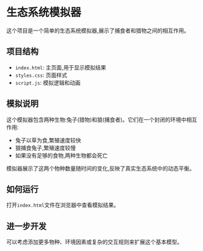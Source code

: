 # 生态系统模拟器

这个项目是一个简单的生态系统模拟器,展示了捕食者和猎物之间的相互作用。

## 项目结构

- `index.html`: 主页面,用于显示模拟结果
- `styles.css`: 页面样式
- `script.js`: 模拟逻辑和动画

## 模拟说明

这个模拟器包含两种生物:兔子(猎物)和狼(捕食者)。它们在一个封闭的环境中相互作用:

- 兔子以草为食,繁殖速度较快
- 狼捕食兔子,繁殖速度较慢
- 如果没有足够的食物,两种生物都会死亡

模拟器展示了这两个物种数量随时间的变化,反映了真实生态系统中的动态平衡。

## 如何运行

打开`index.html`文件在浏览器中查看模拟结果。

## 进一步开发

可以考虑添加更多物种、环境因素或复杂的交互规则来扩展这个基本模型。
